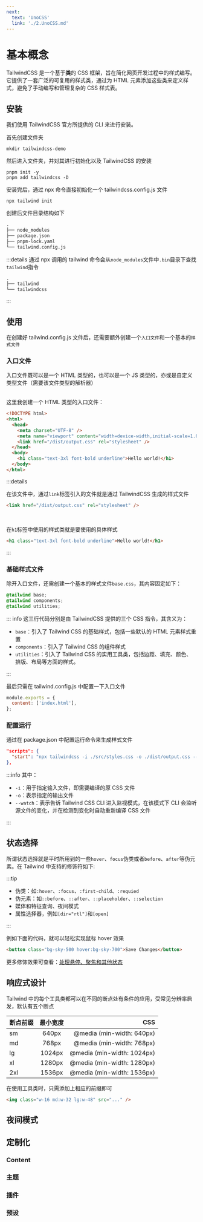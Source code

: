 ```yaml
---
next:
  text: 'UnoCSS'
  link: './2.UnoCSS.md'
---
```


# 基本概念

TailwindCSS 是一个基于**类**的 CSS 框架，旨在简化网页开发过程中的样式编写。它提供了一套广泛的可复用的样式类，通过为 HTML 元素添加这些类来定义样式，避免了手动编写和管理复杂的 CSS 样式表。

## 安装

我们使用 TailwindCSS 官方所提供的 CLI 来进行安装。

首先创建文件夹

```shell
mkdir tailwindcss-demo
```

然后进入文件夹，并对其进行初始化以及 TailwindCSS 的安装

```shell
pnpm init -y
pnpm add tailwindcss -D
```

安装完后，通过 npx 命令直接初始化一个 tailwindcss.config.js 文件

```shell
npx tailwind init
```

创建后文件目录结构如下

```txt
.
├── node_modules
├── package.json
├── pnpm-lock.yaml
└── tailwind.config.js
```

:::details
通过 npx 调用的 tailwind 命令会从`node_modules`文件中`.bin`目录下查找`tailwind`指令

```txt
.
├── tailwind
└── tailwindcss
```

:::

## 使用

在创建好 tailwind.config.js 文件后，还需要额外创建一个`入口文件`和一个基本的`样式文件`

### 入口文件

入口文件既可以是一个 HTML 类型的，也可以是一个 JS 类型的，亦或是自定义类型文件（需要该文件类型的解析器）

<br />
这里我创建一个 HTML 类型的入口文件：

```html
<!DOCTYPE html>
<html>
  <head>
    <meta charset="UTF-8" />
    <meta name="viewport" content="width=device-width,initial-scale=1.0" />
    <link href="/dist/output.css" rel="stylesheet" />
  </head>
  <body>
    <h1 class="text-3xl font-bold underline">Hello world!</h1>
  </body>
</html>
```

:::details

在该文件中，通过`link`标签引入的文件就是通过 TailwindCSS 生成的样式文件

```html
<link href="/dist/output.css" rel="stylesheet" />
```

<br />

在`h1`标签中使用的样式类就是要使用的具体样式

```html
<h1 class="text-3xl font-bold underline">Hello world!</h1>
```

:::

### 基础样式文件

除开入口文件，还需创建一个基本的样式文件`base.css`，其内容固定如下：

```css
@tailwind base;
@tailwind components;
@tailwind utilities;
```

::: info 这三行代码分别是由 TailwindCSS 提供的三个 CSS 指令，其含义为：

- `base`：引入了 Tailwind CSS 的基础样式，包括一些默认的 HTML 元素样式重置
- `components`：引入了 Tailwind CSS 的组件样式
- `utilities`：引入了 Tailwind CSS 的实用工具类，包括边距、填充、颜色、排版、布局等方面的样式。

:::

最后只需在 tailwind.config.js 中配置一下入口文件

```js
module.exports = {
  content: ['index.html'],
};
```

### 配置运行

通过在 package.json 中配置运行命令来生成样式文件

```json
"scripts": {
  "start": "npx tailwindcss -i ./src/styles.css -o ./dist/output.css --watch"
},
```

:::info 其中：

- `-i`：用于指定输入文件，即需要编译的原 CSS 文件
- `-o`：表示指定的输出文件
- `--watch`：表示告诉 Tailwind CSS CLI 进入监视模式，在该模式下 CLI 会监听源文件的变化，并在检测到变化时自动重新编译 CSS 文件

:::

<!-- ### CSS 原子化

CSS 原子化（Atomic CSS）是一种以单独的类名为单位，将样式属性拆解成独立、可复用的组件，然后通过组合这些类名来构建样式

原子化 CSS 类名通常采用简短、具有语义的方式命名，以表示属性和特定的样式效果。例如：<br />
`.text-center`表示文本水平居中，`.bg-red`表示背景颜色为红色。通过直接在 HTML 元素上应用这些类名，就可以精确地定义和组合不同的样式。

原子化 CSS 的优势在于它可以提供更细粒度的样式控制。通过拆解样式属性，我们可以将每个属性的取值定义为独立的类名，这使得我们可以非常灵活地组合这些类名，以实现特定的样式需求。 -->

## 状态选择

所谓状态选择就是平时所用到的一些`hover`、`focus`伪类或者`before`、`after`等伪元素。在 Tailwind 中支持的修饰符如下:

:::tip

- 伪类：如`:hover`、`:focus`、`:first-child`、`:requied`
- 伪元素：如`::before`、`::after`、`::placeholder`、`::selection`
- 媒体和特征查询、夜间模式
- 属性选择器，例如`[dir="rtl"]`和`[open]`

:::

例如下面的代码，就可以轻松实现鼠标 hover 效果

```html
<button class="bg-sky-500 hover:bg-sky-700">Save Changes</button>
```

更多修饰效果可查看：<a href="https://tailwind.nodejs.cn/docs/hover-focus-and-other-states" target="_balnk">处理悬停、聚焦和其他状态</a>

## 响应式设计

Tailwind 中的每个工具类都可以在不同的断点处有条件的应用，受常见分辨率启发，默认有五个断点

| 断点前缀 | 最小宽度 |                        CSS |
| -------- | :------: | -------------------------: |
| sm       |  640px   |  @media (min-width: 640px) |
| md       |  768px   |  @media (min-width: 768px) |
| lg       |  1024px  | @media (min-width: 1024px) |
| xl       |  1280px  | @media (min-width: 1280px) |
| 2xl      |  1536px  | @media (min-width: 1536px) |

在使用工具类时，只需添加上相应的前缀即可

```html
<img class="w-16 md:w-32 lg:w-48" src="..." />
```

## 夜间模式

## 定制化

### Content

### 主题

### 插件

### 预设
